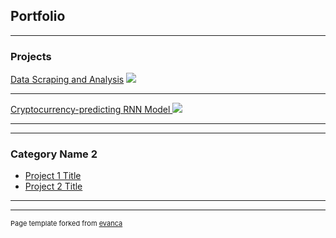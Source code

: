 ## Portfolio

---

### Projects 

[Data Scraping and Analysis](/sample_page)
<img src="images/dummy_thumbnail.jpg?raw=true"/>

---
[Cryptocurrency-predicting RNN Model ](/page2)
<img src="images/dummy_thumbnail.jpg?raw=true"/>

---

---

### Category Name 2

- [Project 1 Title](http://example.com/)
- [Project 2 Title](http://example.com/)

---




---
<p style="font-size:11px">Page template forked from <a href="https://github.com/evanca/quick-portfolio">evanca</a></p>
<!-- Remove above link if you don't want to attibute -->

